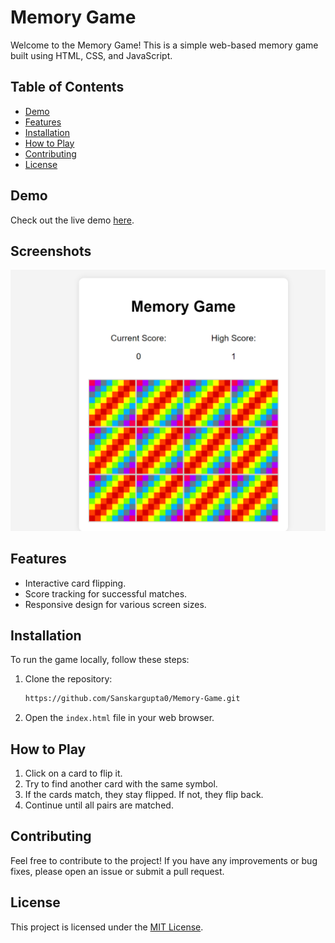 # Memory Game

Welcome to the Memory Game! This is a simple web-based memory game built using HTML, CSS, and JavaScript.

## Table of Contents
- [Demo](#demo)
- [Features](#features)
- [Installation](#installation)
- [How to Play](#how-to-play)
- [Contributing](#contributing)
- [License](#license)

## Demo

Check out the live demo [here](https://sanskargupta0.github.io/Memory-Game/).

## Screenshots

![Game Screenshot](screenshot.png)

## Features

- Interactive card flipping.
- Score tracking for successful matches.
- Responsive design for various screen sizes.

## Installation

To run the game locally, follow these steps:

1. Clone the repository:
    ```bash
    https://github.com/Sanskargupta0/Memory-Game.git
    ```

2. Open the `index.html` file in your web browser.

## How to Play

1. Click on a card to flip it.
2. Try to find another card with the same symbol.
3. If the cards match, they stay flipped. If not, they flip back.
4. Continue until all pairs are matched.

## Contributing

Feel free to contribute to the project! If you have any improvements or bug fixes, please open an issue or submit a pull request.

## License

This project is licensed under the [MIT License](LICENSE).


